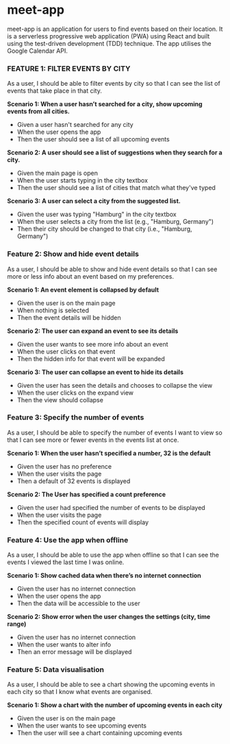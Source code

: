<h1>meet-app</h1>

meet-app is an application for users to find events based on their location. It is a serverless progressive web application (PWA) using React and built using the test-driven development (TDD) technique. The app utilises the Google Calendar API.

<h3>FEATURE 1: FILTER EVENTS BY CITY</h3>

As a user, I should be able to filter events by city so that I can see the list of events that take place in that city.

<b>Scenario 1: When a user hasn’t searched for a city, show upcoming events from all cities.</b>

- Given a user hasn't searched for any city
- When the user opens the app
- Then the user should see a list of all upcoming events

<b>Scenario 2: A user should see a list of suggestions when they search for a city.</b>

- Given the main page is open
- When the user starts typing in the city textbox
- Then the user should see a list of cities that match what they've typed

<b>Scenario 3: A user can select a city from the suggested list.</b>

- Given the user was typing "Hamburg" in the city textbox
- When the user selects a city from the list (e.g., "Hamburg, Germany")
- Then their city should be changed to that city (i.e., "Hamburg, Germany")

<h3>Feature 2: Show and hide event details</h3>

As a user, I should be able to show and hide event details so that I can see more or less info about an event based on my preferences.

<b>Scenario 1: An event element is collapsed by default</b>

- Given the user is on the main page
- When nothing is selected
- Then the event details will be hidden

<b>Scenario 2: The user can expand an event to see its details</b>

- Given the user wants to see more info about an event
- When the user clicks on that event
- Then the hidden info for that event will be expanded

<b>Scenario 3: The user can collapse an event to hide its details</b>

- Given the user has seen the details and chooses to collapse the view
- When the user clicks on the expand view
- Then the view should collapse

<h3>Feature 3: Specify the number of events</h3>

As a user, I should be able to specify the number of events I want to view so that I can see more or fewer events in the events list at once.

<b>Scenario 1: When the user hasn’t specified a number, 32 is the default</b>

- Given the user has no preference
- When the user visits the page
- Then a default of 32 events is displayed

<b>Scenario 2: The User has specified a count preference</b>

- Given the user had specified the number of events to be displayed
- When the user visits the page
- Then the specified count of events will display

<h3>Feature 4: Use the app when offline</h3>

As a user, I should be able to use the app when offline so that I can see the events I viewed the last time I was online.

<b>Scenario 1: Show cached data when there’s no internet connection</b>

- Given the user has no internet connection
- When the user opens the app
- Then the data will be accessible to the user

<b>Scenario 2: Show error when the user changes the settings (city, time range)</b>

- Given the user has no internet connection
- When the user wants to alter info
- Then an error message will be displayed

<h3>Feature 5: Data visualisation</h3>

As a user, I should be able to see a chart showing the upcoming events in each city so that I know what events are organised.

<b>Scenario 1: Show a chart with the number of upcoming events in each city</b>

- Given the user is on the main page
- When the user wants to see upcoming events
- Then the user will see a chart containing upcoming events